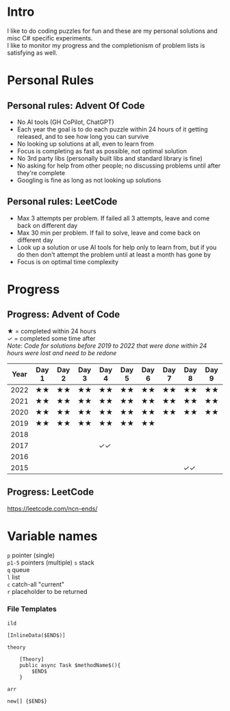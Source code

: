 # Intro

I like to do coding puzzles for fun and these are my personal solutions and misc C# specific experiments.   
I like to monitor my progress and the completionism of problem lists is satisfying as well.  

# Personal Rules

## Personal rules: Advent Of Code
- No AI tools (GH CoPilot, ChatGPT)
- Each year the goal is to do each puzzle within 24 hours of it getting released, and to see how long you can survive
- No looking up solutions at all, even to learn from
- Focus is completing as fast as possible, not optimal solution
- No 3rd party libs (personally built libs and standard library is fine)
- No asking for help from other people; no discussing problems until after they're complete
- Googling is fine as long as not looking up solutions

## Personal rules: LeetCode
- Max 3 attempts per problem. If failed all 3 attempts, leave and come back on different day
- Max 30 min per problem. If fail to solve, leave and come back on different day
- Look up a solution or use AI tools for help only to learn from, but if you do then don't attempt the problem until at least a month has gone by
- Focus is on optimal time complexity

# Progress

## Progress: Advent of Code

**★**  = completed within 24 hours  
*✓* = completed some time after  
*Note: Code for solutions before 2019 to 2022 that were done within 24 hours were lost and need to be redone*

| Year | Day 1 | Day 2 | Day 3 | Day 4 | Day 5 | Day 6 | Day 7 | Day 8 | Day 9 | Day 10 | Day 11 | Day 12 | Day 13 | Day 14 | Day 15 | Day 16 | Day 17 | Day 18 | Day 19 | Day 20 | Day 21 | Day 22 | Day 23 | Day 24 | Day 25 |
|------|-------|-------|-------|------|------|-------|-------|-----|-------|--------|--------|--------|--------|--------|--------|--------|--------|--------|--------|--------|--------|--------|--------|--------|--------|
| 2022 |   **★★**   |   **★★**    |   **★★**    |   **★★**  |    **★★**  |    **★★**   |  **★★**     |   **★★**  |   **★★**    |    **★★**    |     **★★**   |   **★★**     |    **★***✓*    |        |        |        |        |        |        |        |        |        |        |        |        |
| 2021 |   **★★**   |  **★★**     |   **★★**    |   **★★**  |   **★★**   |   **★★**    |   **★★**    |   **★★**  |     **★★**  |    **★★**    |   **★★**     |    **★★**    |     **★★**   |    **★★**    |   **★★**     |     **★***✓*   |        |        |        |        |        |        |        |        |        |
| 2020 |    **★★**    |    **★★**    |     **★★**   |      **★★** |     **★★**  |    **★★**    |     **★★**   |  **★★**    |    **★★**    |        |        |        |        |        |        |        |        |        |        |        |        |        |        |        |        |
| 2019 |    **★★**    |    **★★**    |     **★★**   |     **★★** |    **★★**   |     **★★**   |       |     |       |        |        |        |        |        |        |        |        |        |        |        |        |        |        |        |        |
| 2018 |       |       |       |      |      |       |       |     |       |        |        |        |        |        |        |        |        |        |        |        |        |        |        |        |        |
| 2017 |       |       |       | *✓✓* |      |       |       |     |       |        |        |        |        |        |        |        |        |        |        |        |        |        |        |        |        |
| 2016 |       |       |       |      |      |       |       |     |       |        |        |        |        |        |        |        |        |        |        |        |        |        |        |        |        |
| 2015 |   |   |   |   |  |   |       |   *✓✓*  |       |        |        |        |        |        |        |        |        |        |        |        |        |        |        |        |        |

## Progress: LeetCode

https://leetcode.com/ncn-ends/

# Variable names
`p` pointer (single)  
`p1-5` pointers (multiple)
`s` stack   
`q` queue  
`l` list  
`c` catch-all "current"  
`r` placeholder to be returned



### File Templates

`ild`  
```
[InlineData($END$)]
```  
  
`theory`
```
    [Theory]
    public async Task $methodName$(){
        $END$
    }
```

`arr`
```
new[] {$END$}
```